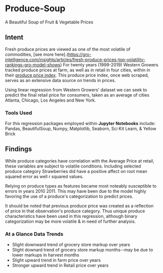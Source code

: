 # Produce-Soup
A Beautiful Soup of Fruit & Vegetable Prices

## Intent
Fresh produce prices are viewed as one of the most volatile of commodities, [see more here].(https://gro-intelligence.com/insights/articles/fresh-produce-prices-top-volatility-rankings-gro-model-shows) For twenty years (1999-2019) Western Growers tracked produce prices at farm, as well as in retail in four cities, within in their [produce price index](http://www.producepriceindex.com/). This produce price index, once web scraped, serves as an extensive data source on trends in prices.

Using linear regression from Western Growers' dataset we can seek to predict the final retail price for consumers, taken as an average of cities Atlanta, Chicago, Los Angeles and New York.

### Tools Used
For this regression packages employed within **Jupyter Notebooks** include:
Pandas, BeautifulSoup, Numpy, Matplotlib, Seaborn, Sci Kit Learn, & Yellow Brick

## Findings
While produce categories have correlation with the Average Price at retail, these variables are subject to volatile conditions. Including selected produce category Strawberries did have a positive affect on root mean squared error as well r squared values.

Relying on produce types as features became most noteably susceptible to errors in years 2010 2011. This may have been due to the model highly favoring the use of a produce's categorization to predict prices. 

It should be noted that previous produce price was created as a reflection of price in that observation's produce category. Thus unique produce characteristics have been used in this regression, although binary categorization may be more volatile & in need of further analysis.

### At a Glance Data Trends 
- Slight downward trend of grocery store markup over years
- Slight downard trend of grocery store markup months--may be due to lower markups in harvest months
- Slight upward trend in farm price over years
- Stronger upward trend in Retail price over years


